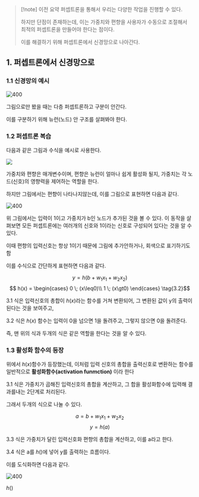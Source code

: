 > [!note] 이전 요약
> 퍼셉트론을 통해서 우리는 다양한 작업을 진행할 수 있다. 
>
>하지만 단점이 존재하는데, 이는 가중치와 편향을 사용자가 수동으로 조절해서 최적의 퍼셉트론을 만들어야 한다는 점이다.
>
>이를 해결하기 위해 퍼셉트론에서 신경망으로 나아간다.
## 1. 퍼셉트론에서 신경망으로
### 1.1 신경망의 예시

![400](https://i.imgur.com/90UVYIM.png)

그림으로만 봤을 때는 다층 퍼셉트론하고 구분이 안간다.

이를 구분하기 위해 뉴런(노드) 안 구조를 살펴봐야 한다.

### 1.2 퍼셉트론 복습
다음과 같은 그림과 수식을 예시로 사용한다.

![](https://i.imgur.com/AH1iLbB.png)

가중치와 편향은 매개변수이며, 편향은 뉴런이 얼마나 쉽게 활성화 될지, 가중치는 각 노드(신호)의 영향력을 제어하는 역할을 한다.

하지만 그림에서는 편향이 나타나지않는데, 이를 그림으로 표현하면 다음과 같다.


![400](https://i.imgur.com/v8ypcQJ.png)

위 그림에서는 입력이 1이고 가중치가 b인 노드가  추가된 것을 볼 수 있다. 이 동작을 살펴보면 모든 퍼셉트론에는 여러개의 신호와 1이라는 신호로 구성되어 있다는 것을 알 수 있다.

이때 편향의 입력신호는 항상 1이기 때문에 그림에 추가안하거나, 회색으로 표기하기도 함

이를 수식으로 간단하게 표현하면 다음과 같다.

$$y = h(b+w_1x_1+w_2x_2) \tag{3.1}$$ 
$$
h(x) = 
\begin{cases}
0 \; (x\leq0)\\
1 \; (x\gt0) 
\end{cases} \tag{3.2}$$

3.1 식은 입력신호의 총합이 $h(x)$라는 함수를 거쳐 변환되어, 그 변환된 값이 y의 출력이 된다는 것을 보여주고,

3.2 식은 $h(x)$ 함수는 입력이 0을 넘으면 1을 돌려주고, 그렇지 않으면 0을 돌려준다.

즉, 맨 위의 식과 두개의 식은 같은 역할을 한다는 것을 알 수 있다.

### 1.3 활성화 함수의 등장
위에서 $h(x)$함수가 등장했는데, 이처럼 입력 신호의 총합을 출력신호로 변환하는 함수를 일반적으로 **활성화함수(activation funmction)** 이라 한다

3.1 식은 가중치가 곱해진 입력신호의 총합을 계산하고, 그 합을 활성화함수에 입력해 결과를내는 2단계로 처리된다.

그래서 두개의 식으로 나눌 수 있다.

$$a = b+w_1x_1+w_2x_2 \tag{3.3}$$
$$y = h(a)  \tag{3.4}$$

3.3 식은 가중치가 달린 입력신호화 편향의 총합을 계산하고, 이를 a라고 한다.

3.4 식은 a를 $h()$에 넣어 y를 출력하는 흐름이다.

이를 도식화하면 다음과 같다.

![400](https://i.imgur.com/YlrZXPO.png)

$h()$
